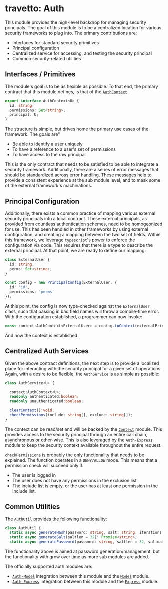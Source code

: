 travetto: Auth
===

This module provides the high-level backdrop for managing security principals.  The goal of this module is to be a centralized location for various security frameworks to plug into.  The primary contributions are:
* Interfaces for standard security primitives
* Principal configuration
* Centralized service for accessing, and testing the security principal
* Common security-related utilities

## Interfaces / Primitives
The module's goal is to be as flexible as possible.  To that end, the primary contract that this module defines, is that of the [`AuthContext`](./src/types.ts).
```typescript
export interface AuthContext<U> {
  id: string;
  permissions: Set<string>;
  principal: U;
}
```
The structure is simple, but drives home the primary use cases of the framework.  The goals are"
* Be able to identify a user uniquely
* To have a reference to a user's set of permissions
* To have access to the raw principal

This is the only contract that needs to be satisfied to be able to integrate a security framework.  Additionally, there are a series of error messages that should be standardized across error handling. These messages help to provide a consistent experience at the sub module level, and to mask some of the external framework's machinations.

## Principal Configuration
Additionally, there exists a common practice of mapping various external security principals into a local contract. These external principals, as provided from countless authentication schemes, need to be homogeonized for use.  This has been handled in other frameworks by using external configuration, and creating a mapping between the two set of fields.  Within this framework, we leverage `typescript`'s power to enforce the configuration via code.  This requires that there is a type to describe the external principal. At that point, we are ready to define our mapping:
```typescript
class ExternalUser {
  id: string;
  perms: Set<string>;
}

const config = new PrincipalConfig(ExternalUser, {
  id: 'id',
  permissions: 'perms'
});
```
At this point, the config is now type-checked against the ```ExternalUser``` class, such that passing in bad field names will throw a compile-time error.  With the configuration established, a programmer can now invoke:
```typescript
const context:AuthContext<ExternalUser> = config.toContext(externalPrincipal);
```
And now the context is established.

## Centralized Auth Services
Given the above contract definitions, the next step is to provide a localized place for interacting with the security principal for a given set of operations.  Again, with a desire to be flexible, the `AuthService` is as simple as possible:
```typescript
class AuthService<U> {

  context:AuthContext<U>;
  readonly authenticated:boolean;
  readonly unauthenticated:boolean;

  clearContext():void;
  checkPermissions(include: string[], exclude: string[]);
}
```
The context can be read/set and will be backed by the [`Context`](https://github.com/travetto/travetto/tree/master/module/context) module.  This provides access to the security principal through an entire call chain, asynchronous or other-wise.  This is also leveraged by the [`Auth-Express`](https://github.com/travetto/travetto/tree/master/module/auth-express) module to keep the security context available throughout the entire request.

```checkPermissions``` is probably the only functionality that needs to be explained. The function operates in a `DENY/ALLOW` mode.  This means that a permission check will succeed only if:
* The user is logged in
* The user does not have any permissions in the exclusion list
* The include list is empty, or the user has at least one permission in the include list. 

## Common Utilities
The [```AuthUtil```](./src/util.ts) provides the following functionality:
```typescript
class AuthUtil {
  static async generateHash(password: string, salt: string, iterations = 25000, keylen = 256, digest = 'sha256'): Promise<string>;
  static async generateSalt(saltlen = 32): Promise<string>;
  static async generatePassword(password: string, saltlen = 32, validator?: (password: string) => Promise<boolean>): Promise<string>
```
The functionality above is aimed at password generation/management, but the functionality with grow over time as more sub modules are added.

The officially supported auth modules are:
  - [`Auth-Model`](https://github.com/travetto/travetto/tree/master/module/auth-model) integration between this module and the [`Model`](https://github.com/travetto/travetto/tree/master/module/model) module.
  - [`Auth-Express`](https://github.com/travetto/travetto/tree/master/module/auth-express) integration between this module and the [`Express`](https://github.com/travetto/travetto/tree/master/module/express) module.